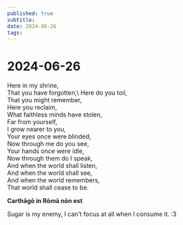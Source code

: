 ```yaml
---
published: true
subtitle: 
date: 2024-06-26
tags: 
---
```


# 2024-06-26
Here in my shrine,\
That you have forgotten,\ 
Here do you toil,\
That you might remember,\
Here you reclaim,\
What faithless minds have stolen,\
Far from yourself,\
I grow nearer to you,\
Your eyes once were blinded,\
Now through me do you see,\
Your hands once were idle,\
Now through them do I speak,\
And when the world shall listen,\
And when the world shall see,\
And when the world remembers,\
That world shall cease to be.

**Carthāgō in Rōmā nōn est**

Sugar is my enemy, I can't focus at all when I consume it. :3